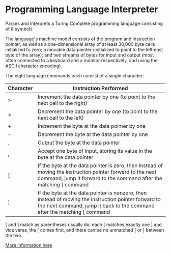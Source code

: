 # Programming Language Interpreter
Parses and interprets a Turing Complete programming language consisting of 8 symbols

The language's machine model consists of the program and instruction pointer, as well as a one-dimensional array of at least 30,000 byte cells initialized to zero; 
a movable data pointer (initialized to point to the leftmost byte of the array); 
and two streams of bytes for input and output (most often connected to a keyboard and a monitor respectively, and using the ASCII character encoding).

The eight language commands each consist of a single character:

| Character | Instruction Performed |
| --- | --- |
| > | Increment the data pointer by one (to point to the next cell to the right) |
| < | Decrement the data pointer by one (to point to the next cell to the left) |
| + | Increment the byte at the data pointer by one |
| -	| Decrement the byte at the data pointer by one |
| . | Output the byte at the data pointer |
| , | Accept one byte of input, storing its value in the byte at the data pointer |
| \[ | If the byte at the data pointer is zero, then instead of moving the instruction pointer forward to the next command, jump it forward to the command after the matching \] command |
| \] | If the byte at the data pointer is nonzero, then instead of moving the instruction pointer forward to the next command, jump it back to the command after the matching \[ command |

\[ and \] match as parentheses usually do: each \[ matches exactly one \] and vice versa, the \[ comes first, and there can be no unmatched \[ or \] between the two.

[More information here](https://w.wiki/STN#Language_design)

